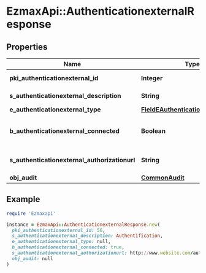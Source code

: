 # EzmaxApi::AuthenticationexternalResponse

## Properties

| Name | Type | Description | Notes |
| ---- | ---- | ----------- | ----- |
| **pki_authenticationexternal_id** | **Integer** | The unique ID of the Authenticationexternal |  |
| **s_authenticationexternal_description** | **String** | The description of the Authenticationexternal |  |
| **e_authenticationexternal_type** | [**FieldEAuthenticationexternalType**](FieldEAuthenticationexternalType.md) |  |  |
| **b_authenticationexternal_connected** | **Boolean** | Whether the Authenticationexternal has been connected or not | [optional] |
| **s_authenticationexternal_authorizationurl** | **String** | The url to authorize the Authenticationexternal | [optional] |
| **obj_audit** | [**CommonAudit**](CommonAudit.md) |  |  |

## Example

```ruby
require 'Ezmaxapi'

instance = EzmaxApi::AuthenticationexternalResponse.new(
  pki_authenticationexternal_id: 56,
  s_authenticationexternal_description: Authentification,
  e_authenticationexternal_type: null,
  b_authenticationexternal_connected: true,
  s_authenticationexternal_authorizationurl: http://www.website.com/authorize.php,
  obj_audit: null
)
```

